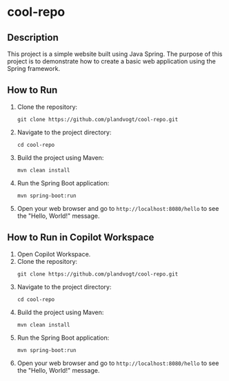 # cool-repo

## Description
This project is a simple website built using Java Spring. The purpose of this project is to demonstrate how to create a basic web application using the Spring framework.

## How to Run
1. Clone the repository:
   ```
   git clone https://github.com/plandvogt/cool-repo.git
   ```
2. Navigate to the project directory:
   ```
   cd cool-repo
   ```
3. Build the project using Maven:
   ```
   mvn clean install
   ```
4. Run the Spring Boot application:
   ```
   mvn spring-boot:run
   ```
5. Open your web browser and go to `http://localhost:8080/hello` to see the "Hello, World!" message.

## How to Run in Copilot Workspace
1. Open Copilot Workspace.
2. Clone the repository:
   ```
   git clone https://github.com/plandvogt/cool-repo.git
   ```
3. Navigate to the project directory:
   ```
   cd cool-repo
   ```
4. Build the project using Maven:
   ```
   mvn clean install
   ```
5. Run the Spring Boot application:
   ```
   mvn spring-boot:run
   ```
6. Open your web browser and go to `http://localhost:8080/hello` to see the "Hello, World!" message.
